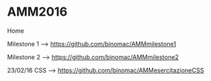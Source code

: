 # AMM2016
Home
<!-- Milestone --> 
Milestone 1 --> https://github.com/binomac/AMMmilestone1

Milestone 2 --> https://github.com/binomac/AMMmilestone2
<!-- Esercitazioni -->
23/02/16 CSS --> https://github.com/binomac/AMMesercitazioneCSS
